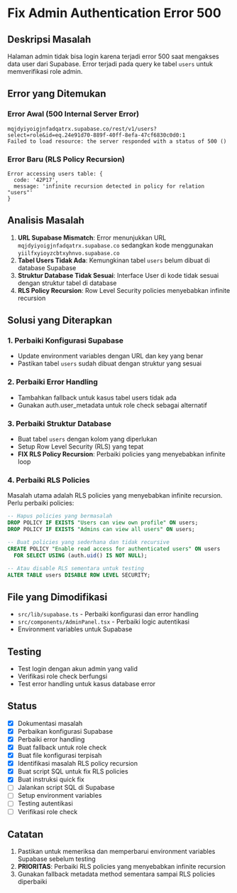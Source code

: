 # Fix Admin Authentication Error 500

## Deskripsi Masalah
Halaman admin tidak bisa login karena terjadi error 500 saat mengakses data user dari Supabase. Error terjadi pada query ke tabel `users` untuk memverifikasi role admin.

## Error yang Ditemukan

### Error Awal (500 Internal Server Error)
```
mqjdyiyoigjnfadqatrx.supabase.co/rest/v1/users?select=role&id=eq.24e91d70-889f-40ff-8efa-47cf6830c0d0:1 
Failed to load resource: the server responded with a status of 500 ()
```

### Error Baru (RLS Policy Recursion)
```
Error accessing users table: {
  code: '42P17', 
  message: 'infinite recursion detected in policy for relation "users"'
}
```

## Analisis Masalah
1. **URL Supabase Mismatch**: Error menunjukkan URL `mqjdyiyoigjnfadqatrx.supabase.co` sedangkan kode menggunakan `yiilfxyioyzcbtxyhnvo.supabase.co`
2. **Tabel Users Tidak Ada**: Kemungkinan tabel `users` belum dibuat di database Supabase
3. **Struktur Database Tidak Sesuai**: Interface User di kode tidak sesuai dengan struktur tabel di database
4. **RLS Policy Recursion**: Row Level Security policies menyebabkan infinite recursion

## Solusi yang Diterapkan

### 1. Perbaiki Konfigurasi Supabase
- Update environment variables dengan URL dan key yang benar
- Pastikan tabel `users` sudah dibuat dengan struktur yang sesuai

### 2. Perbaiki Error Handling
- Tambahkan fallback untuk kasus tabel users tidak ada
- Gunakan auth.user_metadata untuk role check sebagai alternatif

### 3. Perbaiki Struktur Database
- Buat tabel `users` dengan kolom yang diperlukan
- Setup Row Level Security (RLS) yang tepat
- **FIX RLS Policy Recursion**: Perbaiki policies yang menyebabkan infinite loop

### 4. Perbaiki RLS Policies
Masalah utama adalah RLS policies yang menyebabkan infinite recursion. Perlu perbaiki policies:

```sql
-- Hapus policies yang bermasalah
DROP POLICY IF EXISTS "Users can view own profile" ON users;
DROP POLICY IF EXISTS "Admins can view all users" ON users;

-- Buat policies yang sederhana dan tidak recursive
CREATE POLICY "Enable read access for authenticated users" ON users
  FOR SELECT USING (auth.uid() IS NOT NULL);

-- Atau disable RLS sementara untuk testing
ALTER TABLE users DISABLE ROW LEVEL SECURITY;
```

## File yang Dimodifikasi
- `src/lib/supabase.ts` - Perbaiki konfigurasi dan error handling
- `src/components/AdminPanel.tsx` - Perbaiki logic autentikasi
- Environment variables untuk Supabase

## Testing
- Test login dengan akun admin yang valid
- Verifikasi role check berfungsi
- Test error handling untuk kasus database error

## Status
- [x] Dokumentasi masalah
- [x] Perbaikan konfigurasi Supabase
- [x] Perbaiki error handling
- [x] Buat fallback untuk role check
- [x] Buat file konfigurasi terpisah
- [x] Identifikasi masalah RLS policy recursion
- [x] Buat script SQL untuk fix RLS policies
- [x] Buat instruksi quick fix
- [ ] Jalankan script SQL di Supabase
- [ ] Setup environment variables
- [ ] Testing autentikasi
- [ ] Verifikasi role check

## Catatan
1. Pastikan untuk memeriksa dan memperbarui environment variables Supabase sebelum testing
2. **PRIORITAS**: Perbaiki RLS policies yang menyebabkan infinite recursion
3. Gunakan fallback metadata method sementara sampai RLS policies diperbaiki
